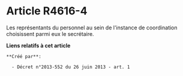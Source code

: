 # Article R4616-4

Les représentants du personnel au sein de l'instance de coordination choisissent parmi eux le secrétaire.

**Liens relatifs à cet article**

	**Créé par**:

	  - Décret n°2013-552 du 26 juin 2013 - art. 1
